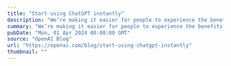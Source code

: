 ```yaml
---
title: "Start using ChatGPT instantly"
description: "We’re making it easier for people to experience the benefits of AI without needing to sign up"
summary: "We’re making it easier for people to experience the benefits of AI without needing to sign up"
pubDate: "Mon, 01 Apr 2024 00:00:00 GMT"
source: "OpenAI Blog"
url: "https://openai.com/blog/start-using-chatgpt-instantly"
thumbnail: ""
---
```


